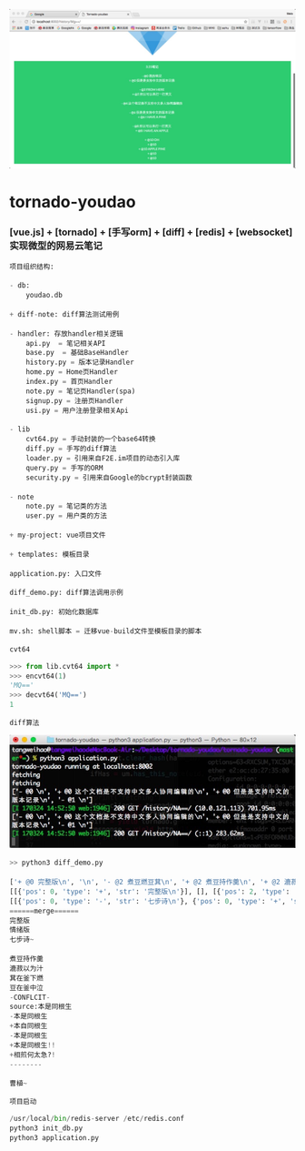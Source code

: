 ![Alt text](/img/welcome_1.jpg)    
   
   
   
   
   

# tornado-youdao    
   
### [vue.js] + [tornado] + [手写orm] + [diff] + [redis] + [websocket] 实现微型的网易云笔记
   
   
   
```python
项目组织结构:

- db:
    youdao.db

+ diff-note: diff算法测试用例

- handler: 存放handler相关逻辑
    api.py  = 笔记相关API
    base.py  = 基础BaseHandler
    history.py = 版本记录Handler
    home.py = Home页Handler
    index.py = 首页Handler
    note.py = 笔记页Handler(spa)
    signup.py = 注册页Handler
    usi.py = 用户注册登录相关Api

- lib
    cvt64.py = 手动封装的一个base64转换
    diff.py = 手写的diff算法
    loader.py = 引用来自F2E.im项目的动态引入库
    query.py = 手写的ORM
    security.py = 引用来自Google的bcrypt封装函数

- note
	note.py = 笔记类的方法
	user.py = 用户类的方法

+ my-project: vue项目文件

+ templates: 模板目录

application.py: 入口文件

diff_demo.py: diff算法调用示例

init_db.py: 初始化数据库

mv.sh: shell脚本 = 迁移vue-build文件至模板目录的脚本

```
   
   
`cvt64`   
```python
>>> from lib.cvt64 import *
>>> encvt64(1)
'MQ=='
>>> decvt64('MQ==')
1
```      
   
   
`diff算法`   
   
   
   
![Alt text](/img/welcome_2.jpg)    
   
   
```python
>> python3 diff_demo.py

['+ @0 完整版\n', '\n', '- @2 煮豆燃豆萁\n', '+ @2 煮豆持作羹\n', '+ @2 漉菽以为汁\n', '+ @2 萁在釜下燃\n', '豆在釜中泣\n', '- @4 本是同根生\n', '+ @4 本自同根生\n', '相煎何太急\n', '\n', '曹植']
[[{'pos': 0, 'type': '+', 'str': '完整版\n'}], [], [{'pos': 2, 'type': '-', 'str': '煮豆燃豆萁\n'}, {'pos': 2, 'type': '+', 'str': '煮豆持作羹\n'}, {'pos': 2, 'type': '+', 'str': '漉菽以为汁\n'}, {'pos': 2, 'type': '+', 'str': '萁在釜下燃\n'}], [], [{'pos': 4, 'type': '-', 'str': '本是同根生\n'}, {'pos': 4, 'type': '+', 'str': '本自同根生\n'}], [], [], [], []]
[[{'pos': 0, 'type': '-', 'str': '七步诗\n'}, {'pos': 0, 'type': '+', 'str': '情绪版\n'}, {'pos': 0, 'type': '+', 'str': '七步诗~\n'}], [], [], [], [{'pos': 4, 'type': '-', 'str': '本是同根生\n'}, {'pos': 4, 'type': '+', 'str': '本是同根生!!\n'}, {'pos': 4, 'type': '+', 'str': '相煎何太急?!\n'}], [{'pos': 5, 'type': '-', 'str': '相煎何太急\n'}], [], [{'pos': 7, 'type': '-', 'str': '曹植'}, {'pos': 7, 'type': '+', 'str': '曹植~'}], []]
======merge======
完整版
情绪版
七步诗~

煮豆持作羹
漉菽以为汁
萁在釜下燃
豆在釜中泣
-CONFLCIT-
source:本是同根生
-本是同根生
+本自同根生
-本是同根生
+本是同根生!!
+相煎何太急?!
--------

曹植~
```   
   
   
`项目启动`   
```python
/usr/local/bin/redis-server /etc/redis.conf   
python3 init_db.py   
python3 application.py   
```